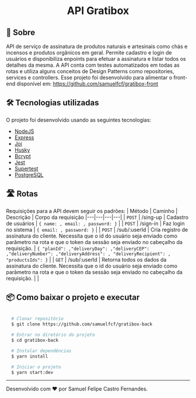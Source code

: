 <h1 align="center">API Gratibox</h1>

## 🔖 Sobre

API de serviço de assinatura de produtos naturais e artesinais como chás e incensos e produtos orgânicos em geral. Permite cadastro e login de usuários e disponibiliza enpoints para efetuar a assinatura e listar todos os detalhes da mesma. A API conta com testes automatizados em todas as rotas e utiliza alguns conceitos de Design Patterns como repositories, services e controllers. Esse projeto foi desenvolvido para alimentar o front-end disponível em: https://github.com/samuelfcf/gratibox-front

## 🛠 Tecnologias utilizadas

O projeto foi desenvolvido usando as seguintes tecnologias:

- [NodeJS](https://nodejs.org/en/)
- [Express](https://expressjs.com/pt-br/)
- [Joi](https://joi.dev/)
- [Husky](https://www.npmjs.com/package/husky)
- [Bcrypt](https://www.npmjs.com/package/bcrypt)
- [Jest](https://jestjs.io/pt-BR/)
- [Supertest](https://www.npmjs.com/package/supertest)
- [PostgreSQL](https://www.postgresql.org/)

## 🛣️ Rotas

Requisições para a API devem seguir os padrões:
| Método | Caminho | Descrição | Corpo da requisição
|---|---|---|---|
| `POST` | /sing-up | Cadastro de usuários | `{ name: , email: , password: }` |
| `POST` | /sign-in | Faz login no sistema | `{ email: , password: }` |
| `POST` | /sub/:userId | Cria registro de assinatura do cliente. Necessita que o id do usuário seja enviado como parâmetro na rota e que o token da sessão seja enviado no cabeçalho da requisição. | `{ "planId": ,"deliveryDay": ,"deliveryCEP": ,"deliveryNumber": ,"deliveryAddress": , "deliveryRecipient": , "productsIds": }` |
| `GET` | /sub/:userId | Retorna todos os dados da assinatura do cliente. Necessita que o id do usuário seja enviado como parâmetro na rota e que o token da sessão seja enviado no cabeçalho da requisição. | |

## 📦 Como baixar o projeto e executar

```bash

  # Clonar repositório
  $ git clone https://github.com/samuelfcf/gratibox-back

  # Entrar no diretório do projeto
  $ cd gratibox-back

  # Instalar dependências
  $ yarn install

  # Iniciar o projeto
  $ yarn start:dev
```

---

Desenvolvido com ❤️ por Samuel Felipe Castro Fernandes.
